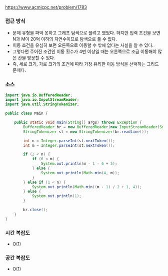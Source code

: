 https://www.acmicpc.net/problem/1783

### 접근 방식
- 문제 유형을 파악 못하고 그래프 탐색으로 풀려고 했었다. 하지만 입력 조건을 보면 N과 M이 20억 이하의 자연수이므로 탐색으로 풀 수 없다.
- 이동 조건을 유심히 보면 오른쪽으로 이동할 수 밖에 없다는 사실을 알 수 있다.
- 그렇다면 주어진 조건인 이동 횟수가 4번 이상일 때는 오른쪽으로 조금 이동해야 많은 칸을 방문할 수 있다.
- 즉, 세로 크기, 가로 크기의 조건에 따라 가장 유리한 이동 방식을 선택하는 그리드 문제다.

### 소스
```java
import java.io.BufferedReader;
import java.io.InputStreamReader;
import java.util.StringTokenizer;

public class Main {

    public static void main(String[] args) throws Exception {
        BufferedReader br = new BufferedReader(new InputStreamReader(System.in));
        StringTokenizer st = new StringTokenizer(br.readLine());

        int n = Integer.parseInt(st.nextToken());
        int m = Integer.parseInt(st.nextToken());

        if (2 < n) {
            if (6 < m) {
                System.out.println(m - 1 - 6 + 5);
            } else {
                System.out.println(Math.min(4, m));
            }
        } else if (1 < n) {
            System.out.println(Math.min((m - 1) / 2 + 1, 4));
        } else {
            System.out.println(1);
        }

        br.close();
    }
}
```


### 시간 복잡도
- O(1)

### 공간 복잡도
- O(1)